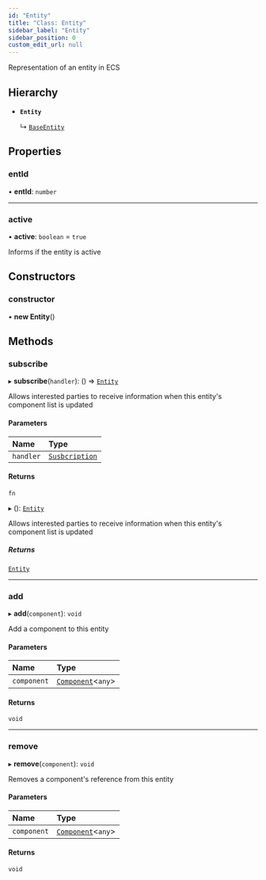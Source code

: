 ```yaml
---
id: "Entity"
title: "Class: Entity"
sidebar_label: "Entity"
sidebar_position: 0
custom_edit_url: null
---
```


Representation of an entity in ECS

## Hierarchy

- **`Entity`**

  ↳ [`BaseEntity`](BaseEntity.md)

## Properties

### entId

• **entId**: `number`

___

### active

• **active**: `boolean` = `true`

Informs if the entity is active

## Constructors

### constructor

• **new Entity**()

## Methods

### subscribe

▸ **subscribe**(`handler`): () => [`Entity`](Entity.md)

Allows interested parties to receive information when this entity's component list is updated

#### Parameters

| Name | Type |
| :------ | :------ |
| `handler` | [`Susbcription`](../modules.md#susbcription-126) |

#### Returns

`fn`

▸ (): [`Entity`](Entity.md)

Allows interested parties to receive information when this entity's component list is updated

##### Returns

[`Entity`](Entity.md)

___

### add

▸ **add**(`component`): `void`

Add a component to this entity

#### Parameters

| Name | Type |
| :------ | :------ |
| `component` | [`Component`](Component.md)<`any`\> |

#### Returns

`void`

___

### remove

▸ **remove**(`component`): `void`

Removes a component's reference from this entity

#### Parameters

| Name | Type |
| :------ | :------ |
| `component` | [`Component`](Component.md)<`any`\> |

#### Returns

`void`
